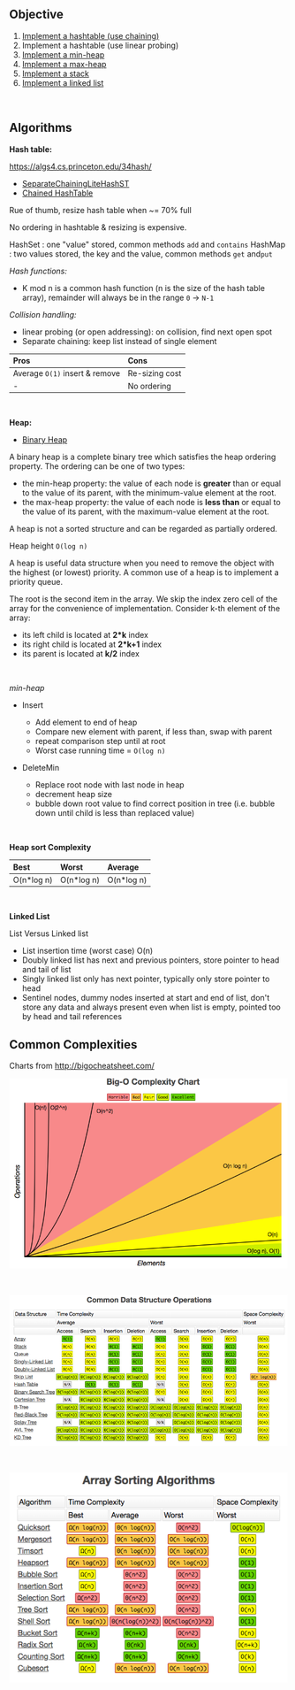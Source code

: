 ## Objective 

1. [Implement a hashtable (use chaining)](src/main/java/com/github/noconnor/reference/ChainedHashTable.java)
2. Implement a hashtable (use linear probing)
3. [Implement a min-heap](src/main/java/com/github/noconnor/reference/MinHeap.java)
4. [Implement a max-heap](src/main/java/com/github/noconnor/reference/MaxHeap.java)
5. [Implement a stack](src/main/java/com/github/noconnor/reference/Stack.java)
6. [Implement a linked list](src/main/java/com/github/noconnor/reference/LinkedList.java)


<br>

## Algorithms

**Hash table:**

https://algs4.cs.princeton.edu/34hash/

* [SeparateChainingLiteHashST](https://algs4.cs.princeton.edu/34hash/SeparateChainingLiteHashST.java.html)
* [Chained HashTable](http://www.algolist.net/Data_structures/Hash_table/Chaining)

Rue of thumb, resize hash table when ~= 70% full

No ordering in hashtable & resizing is expensive.

HashSet : one "value" stored, common methods `add` and `contains`
HashMap : two values stored, the key and the value, common methods `get` and`put`
 
*Hash functions:*
* K mod n is a common hash function (n is the size of the hash table array), remainder will always be in the range
`0` -> `N-1` 

*Collision handling:*
* linear probing (or open addressing): on collision, find next open spot
* Separate chaining: keep list instead of single element


| Pros | Cons|
|:-----|:----|
|Average `O(1)` insert & remove| Re-sizing cost|
| - | No ordering|


<br>

**Heap:**

* [Binary Heap](https://www.cs.cmu.edu/~adamchik/15-121/lectures/Binary%20Heaps/heaps.html)

A binary heap is a complete binary tree which satisfies the heap ordering property. The ordering can be one of two types:

* the min-heap property: the value of each node is **greater** than or equal to the value of its parent, with the minimum-value element at the root.
* the max-heap property: the value of each node is **less than** or equal to the value of its parent, with the maximum-value element at the root.

A heap is not a sorted structure and can be regarded as partially ordered.

Heap height `O(log n)`

A heap is useful data structure when you need to remove the object with the highest (or lowest) priority. 
A common use of a heap is to implement a priority queue.

The root is the second item in the array. 
We skip the index zero cell of the array for the convenience of implementation. 
Consider k-th element of the array:

* its left child is located at **2\*k** index 
* its right child is located at **2\*k+1** index 
* its parent is located at **k/2** index

<br>

*min-heap*

* Insert
  * Add element to end of heap
  * Compare new element with parent, if less than, swap with parent
  * repeat comparison step until at root
  * Worst case running time = `O(log n)`

* DeleteMin
  * Replace root node with last node in heap
  * decrement heap size
  * bubble down root value to find correct position in tree (i.e. bubble down until child is less than replaced value)

<br>

**Heap sort Complexity**

| Best| Worst | Average |
|:----|:------|:--------|
|O(n*log n)|O(n*log n)|O(n*log n)|

<br>

**Linked List**

List Versus Linked list
* List insertion time (worst case) O(n)
* Doubly linked list has next and previous pointers, store pointer to head and tail of list
* Singly linked list only has next pointer, typically only store pointer to head
* Sentinel nodes, dummy nodes inserted at start and end of list, don't store any data and always present even when list is empty, pointed too by head and tail references 


## Common Complexities

Charts from http://bigocheatsheet.com/

![Complexity Overview](src/main/resources/complexity_chart.png?raw=true)

<br>

![Structure Complexity Overview](src/main/resources/DS_complexities.png?raw=true)

<br>

![Sorting Complexity Overview](src/main/resources/sorting_complexities.png?raw=true)
